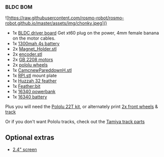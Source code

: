 
### BLDC BOM

![https://raw.githubusercontent.com/rosmo-robot/rosmo-robot.github.io/master/assets/img/chonky.jpeg]()

* 1x [BLDC driver board](https://github.com/Twisted-Fields/rp2040-motor-controller) Get xt60 plug on the power, 4mm female banana on the motor cables.
* 1x [1300mah 4s battery](https://www.aliexpress.com/item/33003200541.html) 
* 2x [Magnet_Holder.stl](https://github.com/rosmo-robot/Rosmo_3D/blob/a09dbaf5618fc7efe2f3068fb2b35d144179f3ac/V2/2.10/Magnet_Holder.stl)
* 2x [encoder.stl](https://github.com/rosmo-robot/Rosmo_3D/blob/main/V2/2.09/2.09-encoder.stl)
* 2x [GB 2208 motors](https://www.aliexpress.com/wholesale?catId=0&initiative_id=SB_20220818074047&SearchText=gb2208)
* 2x [pololu wheels](https://github.com/rosmo-robot/Rosmo_3D/blob/main/V4/pololu-rear-12mm_v4.FCStd)
* 1x [CamcnewPareddownH.stl](https://github.com/rosmo-robot/Rosmo_3D/blob/main/V4/servo/camcnewParedDownH-Body001Pocket036.stl)
* 1x [RPI.stl](https://github.com/rosmo-robot/Rosmo_3D/blob/main/V4/servo/RPI.stl) mount plate
* 1x [Huzzah 32 feather](https://www.adafruit.com/product/3405)
* 1x [Feather:bit](https://github.com/rosmo-robot/Feather-Bit/)
* 1x [16340 powerbank](https://www.aliexpress.com/item/32951637621.html)
* 1x [16340 battery](https://www.aliexpress.com/item/1005004385519421.html)


Plus you will need the [Pololu 22T kit](https://shop.pimoroni.com/products/pololu-track-set-1?variant=933150982154), or alternately print [2x front wheels](https://www.thingiverse.com/thing:885742) & [track](https://www.thingiverse.com/thing:1936113)

Or if you don't want Pololu tracks, check out the [Tamiya track parts](https://github.com/rosmo-robot/Rosmo_3D/tree/main/V2/optional-tracks)


## Optional extras

 * [2.4" screen](https://www.aliexpress.com/item/1005003936535877.html)

